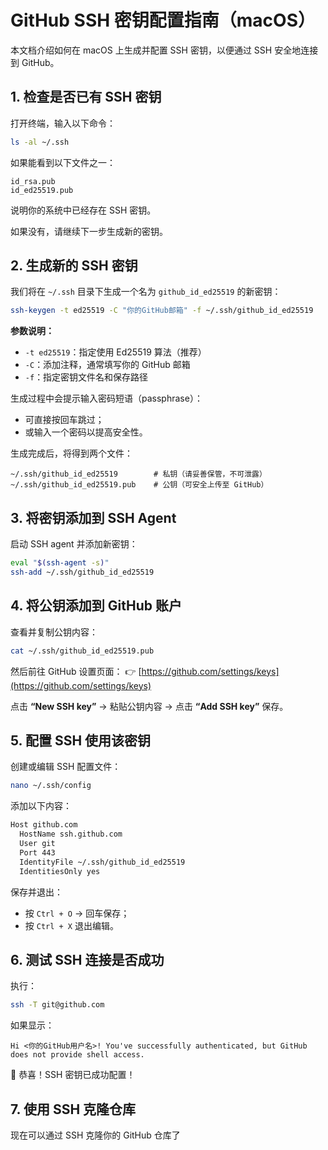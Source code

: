 # GitHub SSH 密钥配置指南（macOS）

本文档介绍如何在 macOS 上生成并配置 SSH 密钥，以便通过 SSH 安全地连接到 GitHub。

## 1. 检查是否已有 SSH 密钥

打开终端，输入以下命令：

```bash
ls -al ~/.ssh
```

如果能看到以下文件之一：

```
id_rsa.pub
id_ed25519.pub
```

说明你的系统中已经存在 SSH 密钥。

如果没有，请继续下一步生成新的密钥。

## 2. 生成新的 SSH 密钥

我们将在 `~/.ssh` 目录下生成一个名为 `github_id_ed25519` 的新密钥：

```bash
ssh-keygen -t ed25519 -C "你的GitHub邮箱" -f ~/.ssh/github_id_ed25519
```

**参数说明：**

- `-t ed25519`：指定使用 Ed25519 算法（推荐）
- `-C`：添加注释，通常填写你的 GitHub 邮箱
- `-f`：指定密钥文件名和保存路径

生成过程中会提示输入密码短语（passphrase）：

- 可直接按回车跳过；
- 或输入一个密码以提高安全性。

生成完成后，将得到两个文件：

```
~/.ssh/github_id_ed25519        # 私钥（请妥善保管，不可泄露）
~/.ssh/github_id_ed25519.pub    # 公钥（可安全上传至 GitHub）
```

## 3. 将密钥添加到 SSH Agent

启动 SSH agent 并添加新密钥：

```bash
eval "$(ssh-agent -s)"
ssh-add ~/.ssh/github_id_ed25519
```

## 4. 将公钥添加到 GitHub 账户

查看并复制公钥内容：

```bash
cat ~/.ssh/github_id_ed25519.pub
```

然后前往 GitHub 设置页面：
👉 [https://github.com/settings/keys](https://github.com/settings/keys)

点击 **“New SSH key”** → 粘贴公钥内容 → 点击 **“Add SSH key”** 保存。

## 5. 配置 SSH 使用该密钥

创建或编辑 SSH 配置文件：

```bash
nano ~/.ssh/config
```

添加以下内容：

```bash
Host github.com
  HostName ssh.github.com
  User git
  Port 443
  IdentityFile ~/.ssh/github_id_ed25519
  IdentitiesOnly yes
```

保存并退出：

- 按 `Ctrl + O` → 回车保存；
- 按 `Ctrl + X` 退出编辑。

## 6. 测试 SSH 连接是否成功

执行：

```bash
ssh -T git@github.com
```

如果显示：

```
Hi <你的GitHub用户名>! You've successfully authenticated, but GitHub does not provide shell access.
```

🎉 恭喜！SSH 密钥已成功配置！

## 7. 使用 SSH 克隆仓库

现在可以通过 SSH 克隆你的 GitHub 仓库了

